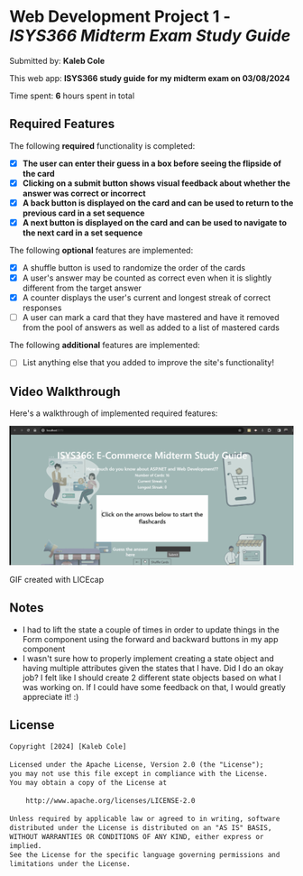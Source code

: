 # Web Development Project 1 - *ISYS366 Midterm Exam Study Guide*

Submitted by: **Kaleb Cole**

This web app: **ISYS366 study guide for my midterm exam on 03/08/2024**

Time spent: **6** hours spent in total

## Required Features

The following **required** functionality is completed:

- [X] **The user can enter their guess in a box before seeing the flipside of the card**
- [X] **Clicking on a submit button shows visual feedback about whether the answer was correct or incorrect**
- [X] **A back button is displayed on the card and can be used to return to the previous card in a set sequence**
- [X] **A next button is displayed on the card and can be used to navigate to the next card in a set sequence**

The following **optional** features are implemented:

- [X] A shuffle button is used to randomize the order of the cards
- [X] A user's answer may be counted as correct even when it is slightly different from the target answer
- [X] A counter displays the user's current and longest streak of correct responses
- [ ] A user can mark a card that they have mastered and have it removed from the pool of answers as well as added to a list of mastered cards

The following **additional** features are implemented:

* [ ] List anything else that you added to improve the site's functionality!

## Video Walkthrough

Here's a walkthrough of implemented required features:

<img src='./src/assets/Unit 3 Flashcards Walkthrough.gif' title='Video Walkthrough' width='' alt='Video Walkthrough' />

GIF created with LICEcap 

## Notes

* I had to lift the state a couple of times in order to update things in the Form component using the forward and backward buttons in my app component
* I wasn't sure how to properly implement creating a state object and having multiple attributes given the states that I have. Did I do an okay job? I felt like I should create 2 different state objects based on what I was working on. If I could have some feedback on that, I would greatly appreciate it! :)


## License

    Copyright [2024] [Kaleb Cole]

    Licensed under the Apache License, Version 2.0 (the "License");
    you may not use this file except in compliance with the License.
    You may obtain a copy of the License at

        http://www.apache.org/licenses/LICENSE-2.0

    Unless required by applicable law or agreed to in writing, software
    distributed under the License is distributed on an "AS IS" BASIS,
    WITHOUT WARRANTIES OR CONDITIONS OF ANY KIND, either express or implied.
    See the License for the specific language governing permissions and
    limitations under the License.